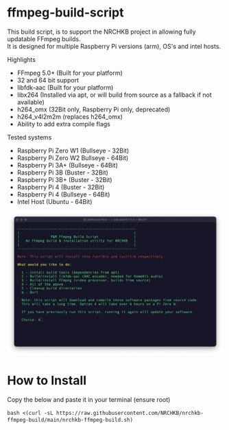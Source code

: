 # ffmpeg-build-script

This build script, is to support the NRCHKB project in allowing fully updatable FFmpeg builds.  
It is designed for multiple Raspberry Pi versions (arm), OS's and intel hosts.

Highlights

- FFmpeg 5.0+ (Built for your platform)
- 32 and 64 bit support
- libfdk-aac (Built for your platform)
- libx264 (Installed via apt, or will build from source as a fallback if not available)
- h264_omx (32Bit only, Raspberry Pi only, deprecated)
- h264_v4l2m2m (replaces h264_omx)
- Ability to add extra compile flags

Tested systems

- Raspberry Pi Zero W1 (Bullseye - 32Bit)
- Raspberry Pi Zero W2 Bullseye - 64Bit)
- Raspberry Pi 3A+ (Bullseye - 64Bit)
- Raspberry Pi 3B (Buster - 32Bit)
- Raspberry Pi 3B+ (Buster - 32Bit)
- Raspberry Pi 4 (Buster - 32Bit)
- Raspberry Pi 4 (Bullseye - 64Bit)
- Intel Host (Ubuntu - 64Bit)

![image](./Menu1.png)

# How to Install

Copy the below and paste it in your terminal (ensure root)

```
bash <(curl -sL https://raw.githubusercontent.com/NRCHKB/nrchkb-ffmpeg-build/main/nrchkb-ffmpeg-build.sh)
```

